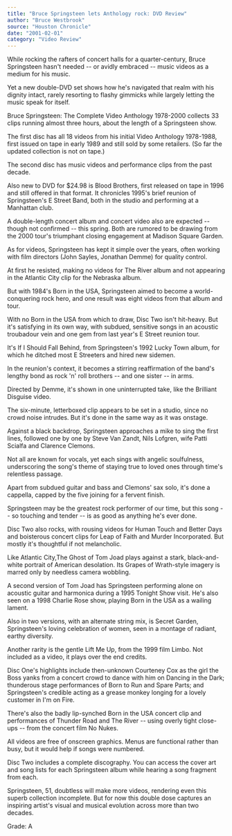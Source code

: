 ```yaml
---
title: "Bruce Springsteen lets Anthology rock: DVD Review"
author: "Bruce Westbrook"
source: "Houston Chronicle"
date: "2001-02-01"
category: "Video Review"
---
```


While rocking the rafters of concert halls for a quarter-century, Bruce Springsteen hasn't needed -- or avidly embraced -- music videos as a medium for his music.

Yet a new double-DVD set shows how he's navigated that realm with his dignity intact, rarely resorting to flashy gimmicks while largely letting the music speak for itself.

Bruce Springsteen: The Complete Video Anthology 1978-2000 collects 33 clips running almost three hours, about the length of a Springsteen show.

The first disc has all 18 videos from his initial Video Anthology 1978-1988, first issued on tape in early 1989 and still sold by some retailers. (So far the updated collection is not on tape.)

The second disc has music videos and performance clips from the past decade.

Also new to DVD for $24.98 is Blood Brothers, first released on tape in 1996 and still offered in that format. It chronicles 1995's brief reunion of Springsteen's E Street Band, both in the studio and performing at a Manhattan club.

A double-length concert album and concert video also are expected -- though not confirmed -- this spring. Both are rumored to be drawing from the 2000 tour's triumphant closing engagement at Madison Square Garden.

As for videos, Springsteen has kept it simple over the years, often working with film directors (John Sayles, Jonathan Demme) for quality control.

At first he resisted, making no videos for The River album and not appearing in the Atlantic City clip for the Nebraska album.

But with 1984's Born in the USA, Springsteen aimed to become a world- conquering rock hero, and one result was eight videos from that album and tour.

With no Born in the USA from which to draw, Disc Two isn't hit-heavy. But it's satisfying in its own way, with subdued, sensitive songs in an acoustic troubadour vein and one gem from last year's E Street reunion tour.

It's If I Should Fall Behind, from Springsteen's 1992 Lucky Town album, for which he ditched most E Streeters and hired new sidemen.

In the reunion's context, it becomes a stirring reaffirmation of the band's lengthy bond as rock 'n' roll brothers -- and one sister -- in arms.

Directed by Demme, it's shown in one uninterrupted take, like the Brilliant Disguise video.

The six-minute, letterboxed clip appears to be set in a studio, since no crowd noise intrudes. But it's done in the same way as it was onstage.

Against a black backdrop, Springsteen approaches a mike to sing the first lines, followed one by one by Steve Van Zandt, Nils Lofgren, wife Patti Scialfa and Clarence Clemons.

Not all are known for vocals, yet each sings with angelic soulfulness, underscoring the song's theme of staying true to loved ones through time's relentless passage.

Apart from subdued guitar and bass and Clemons' sax solo, it's done a cappella, capped by the five joining for a fervent finish.

Springsteen may be the greatest rock performer of our time, but this song -- so touching and tender -- is as good as anything he's ever done.

Disc Two also rocks, with rousing videos for Human Touch and Better Days and boisterous concert clips for Leap of Faith and Murder Incorporated. But mostly it's thoughtful if not melancholic.

Like Atlantic City,The Ghost of Tom Joad plays against a stark, black-and- white portrait of American desolation. Its Grapes of Wrath-style imagery is marred only by needless camera wobbling.

A second version of Tom Joad has Springsteen performing alone on acoustic guitar and harmonica during a 1995 Tonight Show visit. He's also seen on a 1998 Charlie Rose show, playing Born in the USA as a wailing lament.

Also in two versions, with an alternate string mix, is Secret Garden, Springsteen's loving celebration of women, seen in a montage of radiant, earthy diversity.

Another rarity is the gentle Lift Me Up, from the 1999 film Limbo. Not included as a video, it plays over the end credits.

Disc One's highlights include then-unknown Courteney Cox as the girl the Boss yanks from a concert crowd to dance with him on Dancing in the Dark; thunderous stage performances of Born to Run and Spare Parts; and Springsteen's credible acting as a grease monkey longing for a lovely customer in I'm on Fire.

There's also the badly lip-synched Born in the USA concert clip and performances of Thunder Road and The River -- using overly tight close-ups -- from the concert film No Nukes.

All videos are free of onscreen graphics. Menus are functional rather than busy, but it would help if songs were numbered.

Disc Two includes a complete discography. You can access the cover art and song lists for each Springsteen album while hearing a song fragment from each.

Springsteen, 51, doubtless will make more videos, rendering even this superb collection incomplete. But for now this double dose captures an inspiring artist's visual and musical evolution across more than two decades.

Grade: A